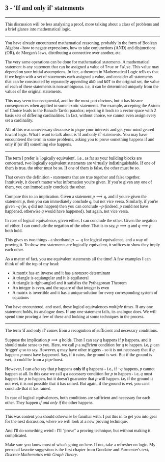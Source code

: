 <span style='font-family: Calibri serif'>

## 3 - 'If and only if' statements

</span>

---

<span style='font-family: Bahnschrift'>

This discussion will be less analysing a proof, more talking about a class of problems and a brief glance into mathematical logic.

---

You have already encountered mathematical reasoning, probably in the form of Boolean Algebra - how to negate expressions, how to take conjunctions (AND) and disjunctions (OR), de Morgan's laws, distributing a connective over another, etc.

The very same operations can be done for mathematical statements. A mathematical statement is any statement that can be assigned a value of `True` or `False`. This value may depend on your initial assumptions. In fact, a theorem in Mathematical Logic tells us that if we begin with a set of statements each assigned a value, and consider all statements that can be constructed by repeatedly appending `AND` and `NOT` to the original set, the value of each of these statements is non-ambiguous. i.e, it can be determined uniquely from the values of the original statements.

This may seem inconsequential, and for the most part obvious, but it has bizarre consequences when applied to some exotic statements. For example, accepting the Axiom of Choice leads to the Banach-Tarski paradox; rejecting it leads to a vector space with 2 basis sets of differing cardinalities. In fact, without choice, we cannot even assign every set a cardinality.

All of this was unnecessary discourse to pique your interests and get your mind geared toward logic. What I want to talk about is 'if and only if' statements. You may have encountered the term in some problems, asking you to prove something happens if and only if (or iff) something else happens.

---

The term I prefer is 'logically equivalent'. i.e., as far as your building blocks are concerned, two logically equivalent statements are virtually indistinguishable. If one of them is true, the other must be so. If one of them is false, the other must be so.

That covers the definition - statements that are true together and false together. Intuitively, it doesn't matter what information you're given. If you're given any one of them, you can immediately conclude the other.

Compare this to an implication. Given a statement $p \implies q$, and if you're given the statement $p$, then you can immediately conclude $q$, but not vice versa. Similarly, if you're given $\neg q$ (ie, $q$ did not happen) then you can conclude $\neg p$ (indeed, $p$ could not have happened, otherwise $q$ would have happened), but again, not vice versa.

In case of logical equivalence, given either, I can conclude the other. Given the negation of either, I can conclude the negation of the other. That is to say, $p \implies q$ and $q \implies p$ both hold.


This gives us two things - a shorthand $p \iff q$ for logical equivalence, and a way of proving it. To show two statements are logically equivalent, it suffices to show they imply each other.

As a matter of fact, you use equivalent statements all the time! A few examples I can think of off the top of my head:

- A matrix has an inverse and it has a nonzero determinant
- A triangle is equiangular and it is equilateral
- A triangle is right-angled and it satisfies the Pythagorean Theorem
- An integer is even, and the square of that integer is even
- A matrix is invertible and it has a unique solution for every corresponding system of equations

You have encountered, and used, these logical equivalences *multiple* times. If any one statement holds, its analogue does. If any one statement fails, its analogue does. We will spend time proving a few of these and looking at some techniques in the process.

---

The term 'if and only if' comes from a recognition of sufficient and necessary conditions.

Suppose the implication $p \implies q$ holds. Then I can say $q$ happens if $p$ happens, and it should make sense to you. Here, we call $p$ a *sufficient* condition for $q$ to happen. i.e, $p$ can 'trigger' $q$ so to say. However, $q$ may have other triggers - so it is not necessary that if $q$ happens $p$ must have happened. Say, if it rains, the ground is wet. But if the ground is wet, it could be from a pipe burst.

However, I can *also* say that $p$ happens **only if** $q$ happens - i.e., if $\neg q$ happens, $p$ cannot happen at all. In this case we call $q$ a *necessary* condition for $p$ to happen - i.e, $q$ must happen for $p$ to happen, but it doesn't guarantee that $p$ will happen. i.e, if the ground is not wet, it is not possible that it has rained. But again, if the ground is wet, you can't conclude that it has rained.

In case of logical equivalences, both conditions are sufficient and necessary for each other. They happen *if and only if* the other happens.

---

This was content you should otherwise be familiar with. I put this in to get you into gear for the next discussion, where we will look at a new proving technique.

And I'll do something weird - I'll "prove" a proving technique, but without making it complicated.

Make sure you know most of what's going on here. If not, take a refresher on logic. My personal favorite suggestion is the first chapter from Goodaire and Parmenter's text, *Discrete Mathematics with Graph Theory*.

</span>